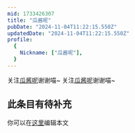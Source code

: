 ```yaml
---
mid: 1733426307
title: "瓜酱呢"
pubDate: "2024-11-04T11:22:15.550Z"
updatedDate: "2024-11-04T11:22:15.550Z"
profile:
  {
    Nickname: ["瓜酱呢"],
  }
---
```


关注[瓜酱呢](https://space.bilibili.com/1733426307)谢谢喵~ 关注[瓜酱呢](https://space.bilibili.com/1733426307)谢谢喵~

## 此条目有待补充
你可以在[这里](https://github.com/Yuhanawa/VTuber.ICU-Content/edit/master/v/瓜酱呢/index.md)编辑本文
